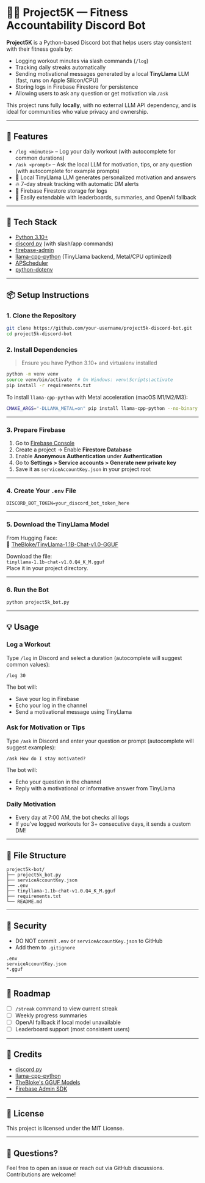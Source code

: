 # 🏋️‍♂️ Project5K — Fitness Accountability Discord Bot

**Project5K** is a Python-based Discord bot that helps users stay consistent with their fitness goals by:

- Logging workout minutes via slash commands (`/log`)
- Tracking daily streaks automatically
- Sending motivational messages generated by a local **TinyLlama** LLM (fast, runs on Apple Silicon/CPU)
- Storing logs in Firebase Firestore for persistence
- Allowing users to ask any question or get motivation via `/ask`

This project runs fully **locally**, with no external LLM API dependency, and is ideal for communities who value privacy and ownership.

---

## 🚀 Features

- `/log <minutes>` – Log your daily workout (with autocomplete for common durations)
- `/ask <prompt>` – Ask the local LLM for motivation, tips, or any question (with autocomplete for example prompts)
- 💬 Local TinyLlama LLM generates personalized motivation and answers
- 🔥 7-day streak tracking with automatic DM alerts
- 🧠 Firebase Firestore storage for logs
- 🧩 Easily extendable with leaderboards, summaries, and OpenAI fallback

---

## 🧰 Tech Stack

- [Python 3.10+](https://www.python.org/)
- [discord.py](https://discordpy.readthedocs.io/) (with slash/app commands)
- [firebase-admin](https://firebase.google.com/docs/admin/setup)
- [llama-cpp-python](https://github.com/abetlen/llama-cpp-python) (TinyLlama backend, Metal/CPU optimized)
- [APScheduler](https://apscheduler.readthedocs.io/)
- [python-dotenv](https://pypi.org/project/python-dotenv/)

---

## 📦 Setup Instructions

### 1. Clone the Repository

```bash
git clone https://github.com/your-username/project5k-discord-bot.git
cd project5k-discord-bot
```

### 2. Install Dependencies

> Ensure you have Python 3.10+ and virtualenv installed

```bash
python -m venv venv
source venv/bin/activate  # On Windows: venv\Scripts\activate
pip install -r requirements.txt
```

To install `llama-cpp-python` with Metal acceleration (macOS M1/M2/M3):

```bash
CMAKE_ARGS="-DLLAMA_METAL=on" pip install llama-cpp-python --no-binary llama-cpp-python
```

---

### 3. Prepare Firebase

1. Go to [Firebase Console](https://console.firebase.google.com/)
2. Create a project → Enable **Firestore Database**
3. Enable **Anonymous Authentication** under **Authentication**
4. Go to **Settings > Service accounts > Generate new private key**
5. Save it as `serviceAccountKey.json` in your project root

---

### 4. Create Your `.env` File

```env
DISCORD_BOT_TOKEN=your_discord_bot_token_here
```

---

### 5. Download the TinyLlama Model

From Hugging Face:  
🔗 [TheBloke/TinyLlama-1.1B-Chat-v1.0-GGUF](https://huggingface.co/TheBloke/TinyLlama-1.1B-Chat-v1.0-GGUF)

Download the file:  
`tinyllama-1.1b-chat-v1.0.Q4_K_M.gguf`  
Place it in your project directory.

---

### 6. Run the Bot

```bash
python project5k_bot.py
```

---

## 💡 Usage

### Log a Workout

Type `/log` in Discord and select a duration (autocomplete will suggest common values):

```
/log 30
```

The bot will:

- Save your log in Firebase
- Echo your log in the channel
- Send a motivational message using TinyLlama

### Ask for Motivation or Tips

Type `/ask` in Discord and enter your question or prompt (autocomplete will suggest examples):

```
/ask How do I stay motivated?
```

The bot will:

- Echo your question in the channel
- Reply with a motivational or informative answer from TinyLlama

### Daily Motivation

- Every day at 7:00 AM, the bot checks all logs
- If you’ve logged workouts for 3+ consecutive days, it sends a custom DM!

---

## 📁 File Structure

```
project5k-bot/
├── project5k_bot.py
├── serviceAccountKey.json
├── .env
├── tinyllama-1.1b-chat-v1.0.Q4_K_M.gguf
├── requirements.txt
└── README.md
```

---

## 🔐 Security

- DO NOT commit `.env` or `serviceAccountKey.json` to GitHub
- Add them to `.gitignore`

```gitignore
.env
serviceAccountKey.json
*.gguf
```

---

## 🧩 Roadmap

- [ ] `/streak` command to view current streak
- [ ] Weekly progress summaries
- [ ] OpenAI fallback if local model unavailable
- [ ] Leaderboard support (most consistent users)

---

## 🧠 Credits

- [discord.py](https://github.com/Rapptz/discord.py)
- [llama-cpp-python](https://github.com/abetlen/llama-cpp-python)
- [TheBloke's GGUF Models](https://huggingface.co/TheBloke)
- [Firebase Admin SDK](https://firebase.google.com/docs/admin/setup)

---

## 📜 License

This project is licensed under the MIT License.

---

## 💬 Questions?

Feel free to open an issue or reach out via GitHub discussions. Contributions are welcome!
